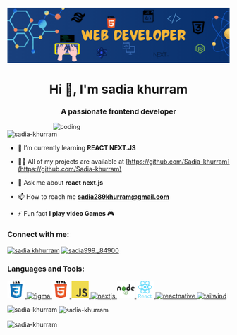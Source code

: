 ![logo](https://github.com/Sadia-khurram/Sadia-khurram/blob/main/PNG.png)
<h1 align="center">Hi 👋, I'm sadia khurram</h1>
<h3 align="center">A passionate frontend developer</h3>
<img align="right" alt="coding" width="400" src="https://media4.giphy.com/media/xT9IgzoKnwFNmISR8I/giphy.gif?cid=6c09b952umcrnydpb3z54wrm2n3ulypmny900axcknc1iakr&ep=v1_internal_gif_by_id&rid=giphy.gif&ct=g"/>

<p align="left"> <img src="https://komarev.com/ghpvc/?username=sadia-khurram&label=Profile%20views&color=0e75b6&style=flat" alt="sadia-khurram" /> </p>

- 🌱 I’m currently learning **REACT NEXT.JS**

- 👨‍💻 All of my projects are available at [https://github.com/Sadia-khurram](https://github.com/Sadia-khurram)

- 💬 Ask me about **react next.js**

- 📫 How to reach me **sadia289khurram@gmail.com**

- ⚡ Fun fact **I play video Games 🎮**

<h3 align="left">Connect with me:</h3>
<p align="left">
<a href="https://fb.com/sadia khhurram" target="blank"><img align="center" src="https://raw.githubusercontent.com/rahuldkjain/github-profile-readme-generator/master/src/images/icons/Social/facebook.svg" alt="sadia khhurram" height="30" width="40" /></a>
<a href="https://discord.gg/sadia999._84900" target="blank"><img align="center" src="https://raw.githubusercontent.com/rahuldkjain/github-profile-readme-generator/master/src/images/icons/Social/discord.svg" alt="sadia999._84900" height="30" width="40" /></a>
</p>

<h3 align="left">Languages and Tools:</h3>
<p align="left"> <a href="https://www.w3schools.com/css/" target="_blank" rel="noreferrer"> <img src="https://raw.githubusercontent.com/devicons/devicon/master/icons/css3/css3-original-wordmark.svg" alt="css3" width="40" height="40"/> </a> <a href="https://www.figma.com/" target="_blank" rel="noreferrer"> <img src="https://www.vectorlogo.zone/logos/figma/figma-icon.svg" alt="figma" width="40" height="40"/> </a> <a href="https://www.w3.org/html/" target="_blank" rel="noreferrer"> <img src="https://raw.githubusercontent.com/devicons/devicon/master/icons/html5/html5-original-wordmark.svg" alt="html5" width="40" height="40"/> </a> <a href="https://developer.mozilla.org/en-US/docs/Web/JavaScript" target="_blank" rel="noreferrer"> <img src="https://raw.githubusercontent.com/devicons/devicon/master/icons/javascript/javascript-original.svg" alt="javascript" width="40" height="40"/> </a> <a href="https://nextjs.org/" target="_blank" rel="noreferrer"> <img src="https://cdn.worldvectorlogo.com/logos/nextjs-2.svg" alt="nextjs" width="40" height="40"/> </a> <a href="https://nodejs.org" target="_blank" rel="noreferrer"> <img src="https://raw.githubusercontent.com/devicons/devicon/master/icons/nodejs/nodejs-original-wordmark.svg" alt="nodejs" width="40" height="40"/> </a> <a href="https://reactjs.org/" target="_blank" rel="noreferrer"> <img src="https://raw.githubusercontent.com/devicons/devicon/master/icons/react/react-original-wordmark.svg" alt="react" width="40" height="40"/> </a> <a href="https://reactnative.dev/" target="_blank" rel="noreferrer"> <img src="https://reactnative.dev/img/header_logo.svg" alt="reactnative" width="40" height="40"/> </a> <a href="https://tailwindcss.com/" target="_blank" rel="noreferrer"> <img src="https://www.vectorlogo.zone/logos/tailwindcss/tailwindcss-icon.svg" alt="tailwind" width="40" height="40"/> </a> </p>

<p><img align="left" src="https://github-readme-stats.vercel.app/api/top-langs?username=sadia-khurram&show_icons=true&locale=en&layout=compact" alt="sadia-khurram" /></p>

<p>&nbsp;<img align="center" src="https://github-readme-stats.vercel.app/api?username=sadia-khurram&show_icons=true&locale=en" alt="sadia-khurram" /></p>

<p><img align="center" src="https://github-readme-streak-stats.herokuapp.com/?user=sadia-khurram&" alt="sadia-khurram" /></p>


